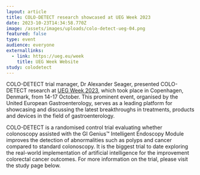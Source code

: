 ```yaml
---
layout: article
title: COLO-DETECT research showcased at UEG Week 2023
date: 2023-10-23T14:34:58.770Z
image: /assets/images/uploads/colo-detect-ueg-04.png
featured: false
type: event
audience: everyone
externallinks:
  - link: https://ueg.eu/week
    title: UEG Week Website
study: colodetect
---
```

C﻿OLO-DETECT trial manager, Dr Alexander Seager, presented COLO-DETECT research at [UEG Week 2023](https://ueg.eu/week), which took place in Copenhagen, Denmark, from 14-17 October. This prominent event, organised by the United European Gastroenterology, serves as a leading platform for showcasing a﻿nd discussing the latest breakthroughs in treatments, products and devices in the field of gastroenterology. 

COLO-DETECT is a randomised control trial evaluating whether colonoscopy assisted with the GI Genius™ Intelligent Endoscopy Module improves the detection of abnormalities such as polyps and cancer compared to standard colonoscopy. It is the biggest trial to date exploring the real-world implementation of artificial intelligence for the improvement colorectal cancer outcomes. For more information on the trial, please visit the study page below.